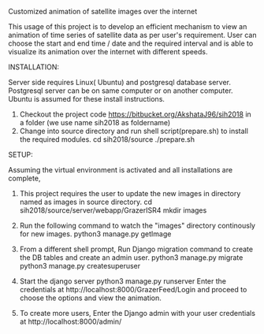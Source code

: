 Customized animation of satellite images over the internet

This usage of this project is to develop an efficient mechanism to view an animation of time series of satellite data as per user's requirement. User can choose the start and end time / date and the required interval and is able to visualize its animation over the internet with different speeds.

INSTALLATION:

Server side requires Linux( Ubuntu) and postgresql database server. Postgresql server can be on same
computer or on another computer. Ubuntu is assumed for these install instructions.

1. Checkout the project code https://bitbucket.org/AkshataJ96/sih2018 in a folder (we use name sih2018 as foldername)
2. Change into source directory and run shell script(prepare.sh) to install the required modules.
	cd sih2018/source
	./prepare.sh

SETUP:
 
Assuming the virtual environment is activated and all installations are complete,

1. This project requires the user to update the new images in directory named as images in source directory.
	cd sih2018/source/server/webapp/GrazerISR4
	mkdir images
	
2. Run the following command to watch the "images" directory continously for new images.
	python3 manage.py getImage

3. From a different shell prompt, Run Django migration command to create the DB tables and create an admin user.
	python3 manage.py migrate
	python3 manage.py createsuperuser
	
4. Start the django server
	python3 manage.py runserver
   Enter the credentials at http://localhost:8000/GrazerFeed/Login and proceed to choose the options and view the animation.

5. To create more users,
	Enter the Django admin with your user credentials at http://localhost:8000/admin/